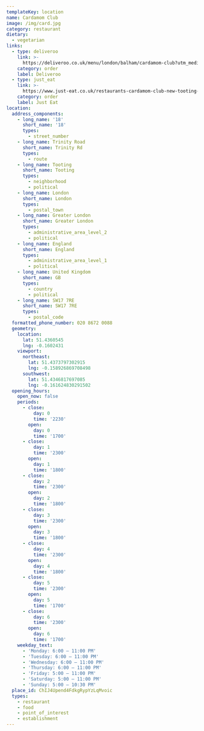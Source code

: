 ```yaml
---
templateKey: location
name: Cardamom Club
image: /img/card.jpg
category: restaurant
dietary:
  - vegetarian
links:
  - type: deliveroo
    link: >-
      https://deliveroo.co.uk/menu/london/balham/cardamom-club?utm_medium=affiliate&utm_source=google_maps_link
    category: order
    label: Deliveroo
  - type: just_eat
    link: >-
      https://www.just-eat.co.uk/restaurants-cardamom-club-new-tooting-broadway/menu?utm_source=google&utm_medium=organic&utm_campaign=orderaction
    category: order
    label: Just Eat
location:
  address_components:
    - long_name: '18'
      short_name: '18'
      types:
        - street_number
    - long_name: Trinity Road
      short_name: Trinity Rd
      types:
        - route
    - long_name: Tooting
      short_name: Tooting
      types:
        - neighborhood
        - political
    - long_name: London
      short_name: London
      types:
        - postal_town
    - long_name: Greater London
      short_name: Greater London
      types:
        - administrative_area_level_2
        - political
    - long_name: England
      short_name: England
      types:
        - administrative_area_level_1
        - political
    - long_name: United Kingdom
      short_name: GB
      types:
        - country
        - political
    - long_name: SW17 7RE
      short_name: SW17 7RE
      types:
        - postal_code
  formatted_phone_number: 020 8672 0088
  geometry:
    location:
      lat: 51.4360545
      lng: -0.1602431
    viewport:
      northeast:
        lat: 51.4373797302915
        lng: -0.158926869708498
      southwest:
        lat: 51.4346817697085
        lng: -0.161624830291502
  opening_hours:
    open_now: false
    periods:
      - close:
          day: 0
          time: '2230'
        open:
          day: 0
          time: '1700'
      - close:
          day: 1
          time: '2300'
        open:
          day: 1
          time: '1800'
      - close:
          day: 2
          time: '2300'
        open:
          day: 2
          time: '1800'
      - close:
          day: 3
          time: '2300'
        open:
          day: 3
          time: '1800'
      - close:
          day: 4
          time: '2300'
        open:
          day: 4
          time: '1800'
      - close:
          day: 5
          time: '2300'
        open:
          day: 5
          time: '1700'
      - close:
          day: 6
          time: '2300'
        open:
          day: 6
          time: '1700'
    weekday_text:
      - 'Monday: 6:00 – 11:00 PM'
      - 'Tuesday: 6:00 – 11:00 PM'
      - 'Wednesday: 6:00 – 11:00 PM'
      - 'Thursday: 6:00 – 11:00 PM'
      - 'Friday: 5:00 – 11:00 PM'
      - 'Saturday: 5:00 – 11:00 PM'
      - 'Sunday: 5:00 – 10:30 PM'
  place_id: ChIJ4Upend4FdkgRypYzLqMvoic
  types:
    - restaurant
    - food
    - point_of_interest
    - establishment
---
```

